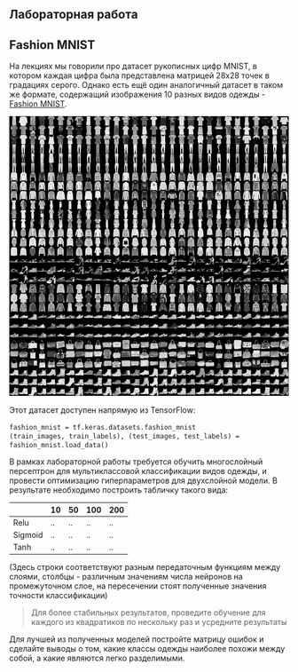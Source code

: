 ## Лабораторная работа
## Fashion MNIST

На лекциях мы говорили про датасет рукописных цифр MNIST, в котором каждая цифра была представлена матрицей 28x28 точек в градациях серого. Однако есть ещё один аналогичный датасет в таком же формате, содержащий изображения 10 разных видов одежды - [Fashion MNIST](https://github.com/zalandoresearch/fashion-mnist).

![Fashion MNIST](./fashion-mnist-sprite.png)

Этот датасет доступен напрямую из TensorFlow:

```
fashion_mnist = tf.keras.datasets.fashion_mnist
(train_images, train_labels), (test_images, test_labels) = fashion_mnist.load_data()
```

В рамках лабораторной работы требуется обучить многослойный персептрон для мультиклассовой классификации видов одежды, и провести оптимизацию гиперпараметров для двухслойной модели. В результате необходимо построить табличку такого вида:

   &nbsp;   | 10  | 50 | 100 | 200 
  ----|----|----|----|-----
  Relu | .. | .. | .. | ..
  Sigmoid | .. | .. | .. | ..
  Tanh | .. | .. | .. | ..

  (Здесь строки соответствуют разным передаточным функциям между слоями, столбцы - различным значениям числа нейронов на промежуточном слое, на пересечении стоят полученные значения точности классификации)

  > Для более стабильных результатов, проведите обучение для каждого из квадратиков по нескольку раз и усредните результаты
  
Для лучшей из полученных моделей постройте матрицу ошибок и сделайте выводы о том, какие классы одежды наиболее похожи между собой, а какие являются легко разделимыми.

